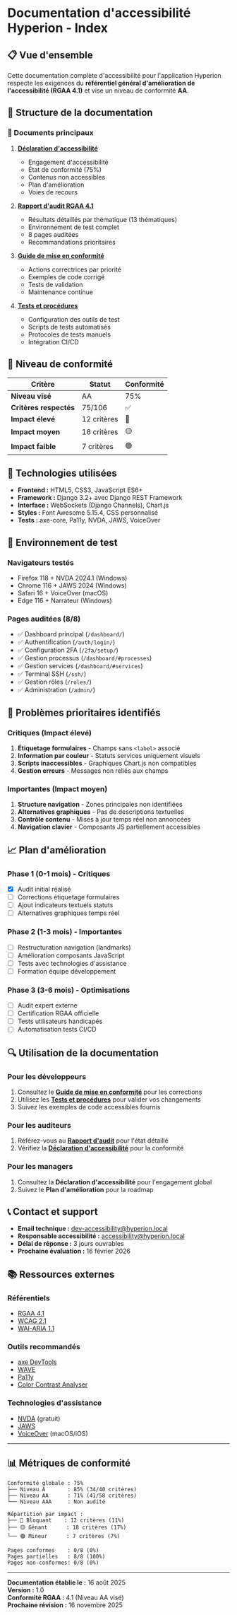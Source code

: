 # Documentation d'accessibilité Hyperion - Index

## 📋 Vue d'ensemble

Cette documentation complète d'accessibilité pour l'application Hyperion respecte les exigences du **référentiel général d'amélioration de l'accessibilité (RGAA 4.1)** et vise un niveau de conformité **AA**.

## 📁 Structure de la documentation

### 📄 Documents principaux

1. **[Déclaration d'accessibilité](declaration-accessibilite.md)**
   - Engagement d'accessibilité
   - État de conformité (75%)
   - Contenus non accessibles
   - Plan d'amélioration
   - Voies de recours

2. **[Rapport d'audit RGAA 4.1](rapport-audit-rgaa.md)**
   - Résultats détaillés par thématique (13 thématiques)
   - Environnement de test complet
   - 8 pages auditées
   - Recommandations prioritaires

3. **[Guide de mise en conformité](guide-mise-en-conformite.md)**
   - Actions correctrices par priorité
   - Exemples de code corrigé
   - Tests de validation
   - Maintenance continue

4. **[Tests et procédures](tests-procedures.md)**
   - Configuration des outils de test
   - Scripts de tests automatisés
   - Protocoles de tests manuels
   - Intégration CI/CD

## 🎯 Niveau de conformité

| Critère | Statut | Conformité |
|---------|---------|------------|
| **Niveau visé** | AA | 75% |
| **Critères respectés** | 75/106 | ✅ |
| **Impact élevé** | 12 critères | 🔴 |
| **Impact moyen** | 18 critères | 🟡 |
| **Impact faible** | 7 critères | 🟢 |

## 🔧 Technologies utilisées

- **Frontend :** HTML5, CSS3, JavaScript ES6+
- **Framework :** Django 3.2+ avec Django REST Framework  
- **Interface :** WebSockets (Django Channels), Chart.js
- **Styles :** Font Awesome 5.15.4, CSS personnalisé
- **Tests :** axe-core, Pa11y, NVDA, JAWS, VoiceOver

## 🧪 Environnement de test

### Navigateurs testés
- Firefox 118 + NVDA 2024.1 (Windows)
- Chrome 116 + JAWS 2024 (Windows)
- Safari 16 + VoiceOver (macOS)
- Edge 116 + Narrateur (Windows)

### Pages auditées (8/8)
- ✅ Dashboard principal (`/dashboard/`)
- ✅ Authentification (`/auth/login/`)
- ✅ Configuration 2FA (`/2fa/setup/`)
- ✅ Gestion processus (`/dashboard/#processes`)
- ✅ Gestion services (`/dashboard/#services`)
- ✅ Terminal SSH (`/ssh/`)
- ✅ Gestion rôles (`/roles/`)
- ✅ Administration (`/admin/`)

## 🚨 Problèmes prioritaires identifiés

### Critiques (Impact élevé)
1. **Étiquetage formulaires** - Champs sans `<label>` associé
2. **Information par couleur** - Statuts services uniquement visuels
3. **Scripts inaccessibles** - Graphiques Chart.js non compatibles
4. **Gestion erreurs** - Messages non reliés aux champs

### Importantes (Impact moyen)
1. **Structure navigation** - Zones principales non identifiées
2. **Alternatives graphiques** - Pas de descriptions textuelles
3. **Contrôle contenu** - Mises à jour temps réel non annoncées
4. **Navigation clavier** - Composants JS partiellement accessibles

## 📈 Plan d'amélioration

### Phase 1 (0-1 mois) - Critiques
- [x] Audit initial réalisé
- [ ] Corrections étiquetage formulaires
- [ ] Ajout indicateurs textuels statuts
- [ ] Alternatives graphiques temps réel

### Phase 2 (1-3 mois) - Importantes  
- [ ] Restructuration navigation (landmarks)
- [ ] Amélioration composants JavaScript
- [ ] Tests avec technologies d'assistance
- [ ] Formation équipe développement

### Phase 3 (3-6 mois) - Optimisations
- [ ] Audit expert externe
- [ ] Certification RGAA officielle
- [ ] Tests utilisateurs handicapés
- [ ] Automatisation tests CI/CD

## 🔍 Utilisation de la documentation

### Pour les développeurs
1. Consultez le **[Guide de mise en conformité](guide-mise-en-conformite.md)** pour les corrections
2. Utilisez les **[Tests et procédures](tests-procedures.md)** pour valider vos changements
3. Suivez les exemples de code accessibles fournis

### Pour les auditeurs
1. Référez-vous au **[Rapport d'audit](rapport-audit-rgaa.md)** pour l'état détaillé
2. Vérifiez la **[Déclaration d'accessibilité](declaration-accessibilite.md)** pour la conformité

### Pour les managers
1. Consultez la **Déclaration d'accessibilité** pour l'engagement global
2. Suivez le **Plan d'amélioration** pour la roadmap

## 📞 Contact et support

- **Email technique :** dev-accessibility@hyperion.local
- **Responsable accessibilité :** accessibility@hyperion.local  
- **Délai de réponse :** 3 jours ouvrables
- **Prochaine évaluation :** 16 février 2026

## 📚 Ressources externes

### Référentiels
- [RGAA 4.1](https://www.numerique.gouv.fr/publications/rgaa-accessibilite/)
- [WCAG 2.1](https://www.w3.org/WAI/WCAG21/quickref/)
- [WAI-ARIA 1.1](https://www.w3.org/TR/wai-aria-1.1/)

### Outils recommandés
- [axe DevTools](https://www.deque.com/axe/devtools/)
- [WAVE](https://wave.webaim.org/)
- [Pa11y](https://pa11y.org/)
- [Color Contrast Analyser](https://www.tpgi.com/color-contrast-checker/)

### Technologies d'assistance
- [NVDA](https://www.nvaccess.org/) (gratuit)
- [JAWS](https://www.freedomscientific.com/products/software/jaws/)
- [VoiceOver](https://support.apple.com/guide/voiceover/) (macOS/iOS)

---

## 📊 Métriques de conformité

```
Conformité globale : 75%
├── Niveau A       : 85% (34/40 critères)
├── Niveau AA      : 71% (41/58 critères)
└── Niveau AAA     : Non audité

Répartition par impact :
├── 🔴 Bloquant    : 12 critères (11%)
├── 🟡 Gênant      : 18 critères (17%)
└── 🟢 Mineur      : 7 critères (7%)

Pages conformes    : 0/8 (0%)
Pages partielles   : 8/8 (100%)
Pages non-conformes: 0/8 (0%)
```

---

**Documentation établie le :** 16 août 2025  
**Version :** 1.0  
**Conformité RGAA :** 4.1 (Niveau AA visé)  
**Prochaine révision :** 16 novembre 2025
